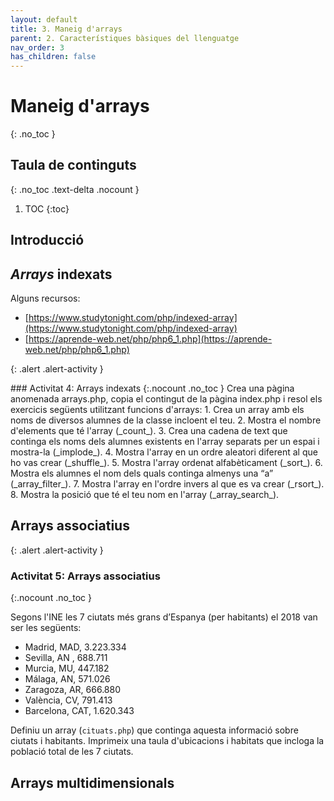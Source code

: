 ```yaml
---
layout: default
title: 3. Maneig d'arrays
parent: 2. Característiques bàsiques del llenguatge
nav_order: 3
has_children: false
---
```


# Maneig d'arrays
{: .no_toc }

## Taula de continguts
{: .no_toc .text-delta  .nocount }

1. TOC
{:toc}

## Introducció

## _Arrays_ indexats

Alguns recursos: 

* [https://www.studytonight.com/php/indexed-array](https://www.studytonight.com/php/indexed-array)
* [https://aprende-web.net/php/php6_1.php](https://aprende-web.net/php/php6_1.php)

{: .alert .alert-activity }
<div markdown="1">
### Activitat 4: Arrays indexats
{:.nocount .no_toc }
Crea una pàgina anomenada arrays.php, copia el contingut de la pàgina index.php i resol els exercicis següents 
utilitzant funcions d'arrays:
1. Crea un array amb els noms de diversos alumnes de la classe incloent el teu. 
2. Mostra el nombre d'elements que té l'array (_count_). 
3. Crea una cadena de text que continga els noms dels alumnes existents en l'array separats per un espai i 
mostra-la (_implode_).
4. Mostra l'array en un ordre aleatori diferent al que ho vas crear (_shuffle_). 
5. Mostra l'array ordenat alfabèticament (_sort_). 
6. Mostra els alumnes el nom dels quals continga almenys una “a” (_array_filter_).
7. Mostra l'array en l'ordre invers al que es va crear (_rsort_). 
8. Mostra la posició que té el teu nom en l'array (_array_search_).
</div>

## Arrays associatius

{: .alert .alert-activity }
<div markdown="1">

### Activitat 5: Arrays associatius
{:.nocount .no_toc }

Segons l'INE les 7 ciutats més grans d’Espanya (per habitants) el 2018 van ser les següents:
- Madrid, MAD,	3.223.334
- Sevilla, AN	, 688.711
- Murcia, MU,	447.182
- Málaga, AN,	571.026
- Zaragoza, AR, 666.880
- València, CV,	 791.413
- Barcelona, CAT, 1.620.343

Definiu un array (`cituats.php`) que continga aquesta informació sobre ciutats i habitants. Imprimeix una 
taula d'ubicacions i habitats que incloga la població total de les 7 ciutats.
</div>

## Arrays multidimensionals